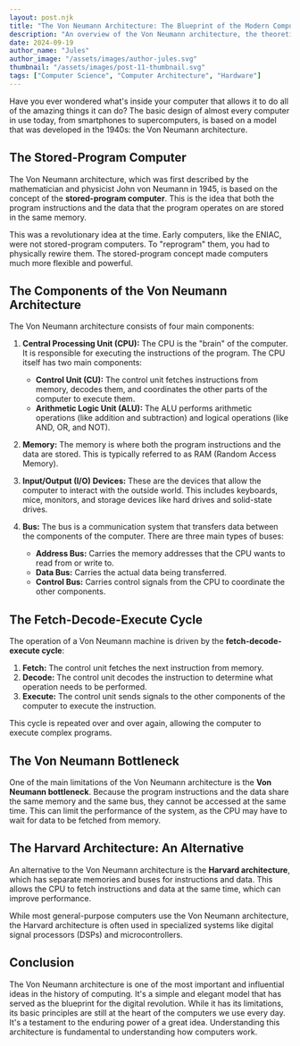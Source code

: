 ```yaml
---
layout: post.njk
title: "The Von Neumann Architecture: The Blueprint of the Modern Computer"
description: "An overview of the Von Neumann architecture, the theoretical design that has been the foundation for almost all modern computers."
date: 2024-09-19
author_name: "Jules"
author_image: "/assets/images/author-jules.svg"
thumbnail: "/assets/images/post-11-thumbnail.svg"
tags: ["Computer Science", "Computer Architecture", "Hardware"]
---
```


Have you ever wondered what's inside your computer that allows it to do all of the amazing things it can do? The basic design of almost every computer in use today, from smartphones to supercomputers, is based on a model that was developed in the 1940s: the Von Neumann architecture.

## The Stored-Program Computer

The Von Neumann architecture, which was first described by the mathematician and physicist John von Neumann in 1945, is based on the concept of the **stored-program computer**. This is the idea that both the program instructions and the data that the program operates on are stored in the same memory.

This was a revolutionary idea at the time. Early computers, like the ENIAC, were not stored-program computers. To "reprogram" them, you had to physically rewire them. The stored-program concept made computers much more flexible and powerful.

## The Components of the Von Neumann Architecture

The Von Neumann architecture consists of four main components:

1.  **Central Processing Unit (CPU):** The CPU is the "brain" of the computer. It is responsible for executing the instructions of the program. The CPU itself has two main components:
    *   **Control Unit (CU):** The control unit fetches instructions from memory, decodes them, and coordinates the other parts of the computer to execute them.
    *   **Arithmetic Logic Unit (ALU):** The ALU performs arithmetic operations (like addition and subtraction) and logical operations (like AND, OR, and NOT).

2.  **Memory:** The memory is where both the program instructions and the data are stored. This is typically referred to as RAM (Random Access Memory).

3.  **Input/Output (I/O) Devices:** These are the devices that allow the computer to interact with the outside world. This includes keyboards, mice, monitors, and storage devices like hard drives and solid-state drives.

4.  **Bus:** The bus is a communication system that transfers data between the components of the computer. There are three main types of buses:
    *   **Address Bus:** Carries the memory addresses that the CPU wants to read from or write to.
    *   **Data Bus:** Carries the actual data being transferred.
    *   **Control Bus:** Carries control signals from the CPU to coordinate the other components.

## The Fetch-Decode-Execute Cycle

The operation of a Von Neumann machine is driven by the **fetch-decode-execute cycle**:

1.  **Fetch:** The control unit fetches the next instruction from memory.
2.  **Decode:** The control unit decodes the instruction to determine what operation needs to be performed.
3.  **Execute:** The control unit sends signals to the other components of the computer to execute the instruction.

This cycle is repeated over and over again, allowing the computer to execute complex programs.

## The Von Neumann Bottleneck

One of the main limitations of the Von Neumann architecture is the **Von Neumann bottleneck**. Because the program instructions and the data share the same memory and the same bus, they cannot be accessed at the same time. This can limit the performance of the system, as the CPU may have to wait for data to be fetched from memory.

## The Harvard Architecture: An Alternative

An alternative to the Von Neumann architecture is the **Harvard architecture**, which has separate memories and buses for instructions and data. This allows the CPU to fetch instructions and data at the same time, which can improve performance.

While most general-purpose computers use the Von Neumann architecture, the Harvard architecture is often used in specialized systems like digital signal processors (DSPs) and microcontrollers.

## Conclusion

The Von Neumann architecture is one of the most important and influential ideas in the history of computing. It's a simple and elegant model that has served as the blueprint for the digital revolution. While it has its limitations, its basic principles are still at the heart of the computers we use every day. It's a testament to the enduring power of a great idea. Understanding this architecture is fundamental to understanding how computers work.

